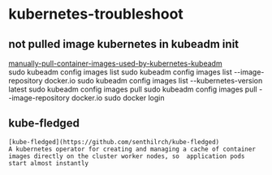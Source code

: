 # kubernetes-troubleshoot

  ## not pulled image kubernetes in kubeadm init
 [manually-pull-container-images-used-by-kubernetes-kubeadm](https://computingforgeeks.com/manually-pull-container-images-used-by-kubernetes-kubeadm) </br>
    sudo kubeadm config images list
    sudo kubeadm config images list --image-repository docker.io
    sudo kubeadm config images list --kubernetes-version latest
    sudo kubeadm config images pull
    sudo kubeadm config images pull --image-repository docker.io
    sudo docker login

  
  ## kube-fledged
    [kube-fledged](https://github.com/senthilrch/kube-fledged)
    A kubernetes operator for creating and managing a cache of container images directly on the cluster worker nodes, so  application pods start almost instantly
